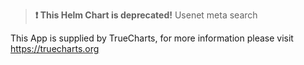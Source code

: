 > **:exclamation: This Helm Chart is deprecated!**
Usenet meta search

This App is supplied by TrueCharts, for more information please visit https://truecharts.org
